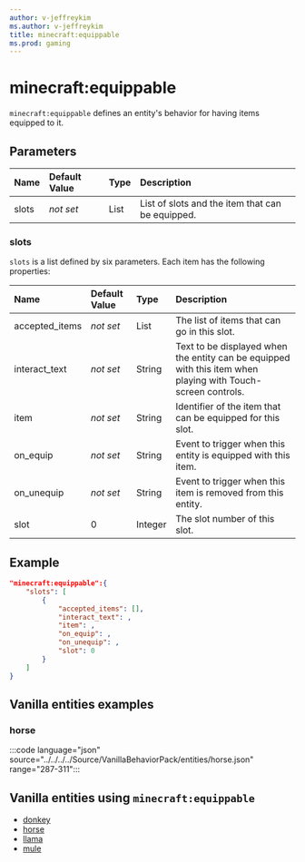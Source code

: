 ```yaml
---
author: v-jeffreykim
ms.author: v-jeffreykim
title: minecraft:equippable
ms.prod: gaming
---
```


# minecraft:equippable

`minecraft:equippable` defines an entity's behavior for having items equipped to it.

## Parameters

|Name |Default Value  |Type  |Description  |
|:----------|:----------|:----------|:----------|
| slots| *not set*| List| List of slots and the item that can be equipped.|

### slots

`slots` is a list defined by six parameters. Each item has the following properties:

| Name| Default Value| Type| Description |
|:-----------|:-----------|:-----------|:-----------|
| accepted_items| *not set*| List| The list of items that can go in this slot. |
| interact_text| *not set*| String| Text to be displayed when the entity can be equipped with this item when playing with Touch-screen controls. |
| item| *not set*| String| Identifier of the item that can be equipped for this slot. |
| on_equip| *not set*| String| Event to trigger when this entity is equipped with this item. |
| on_unequip| *not set*| String| Event to trigger when this item is removed from this entity. |
| slot| 0| Integer| The slot number of this slot. |

## Example

```json
"minecraft:equippable":{
    "slots": [
        {
            "accepted_items": [],
            "interact_text": ,
            "item": ,
            "on_equip": ,
            "on_unequip": ,
            "slot": 0
        }
    ]
}
```

## Vanilla entities examples

### horse

:::code language="json" source="../../../../Source/VanillaBehaviorPack/entities/horse.json" range="287-311":::

## Vanilla entities using `minecraft:equippable`

- [donkey](../../../../Source/VanillaBehaviorPack_Snippets/entities/donkey.md)
- [horse](../../../../Source/VanillaBehaviorPack_Snippets/entities/horse.md)
- [llama](../../../../Source/VanillaBehaviorPack_Snippets/entities/llama.md)
- [mule](../../../../Source/VanillaBehaviorPack_Snippets/entities/mule.md)